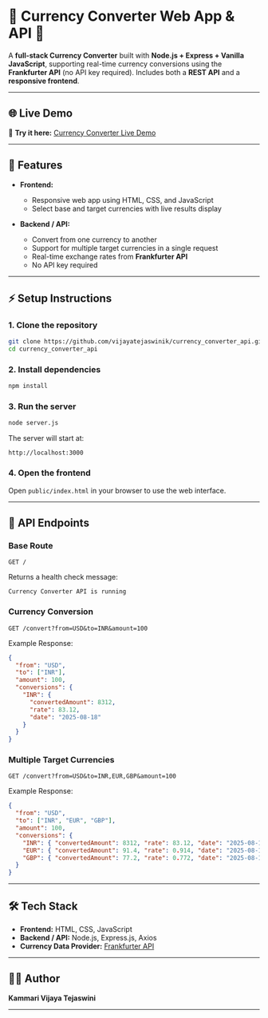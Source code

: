 # 💱 Currency Converter Web App & API 🚀

A **full-stack Currency Converter** built with **Node.js + Express + Vanilla JavaScript**, supporting real-time currency conversions using the **Frankfurter API** (no API key required). Includes both a **REST API** and a **responsive frontend**.

---

## 🌐 Live Demo

🔗 **Try it here:** [Currency Converter Live Demo](https://your-demo-link.com)

---

## 📌 Features

* **Frontend:**

  * Responsive web app using HTML, CSS, and JavaScript
  * Select base and target currencies with live results display

* **Backend / API:**

  * Convert from one currency to another
  * Support for multiple target currencies in a single request
  * Real-time exchange rates from **Frankfurter API**
  * No API key required

---

## ⚡️ Setup Instructions

### 1. Clone the repository

```bash
git clone https://github.com/vijayatejaswinik/currency_converter_api.git
cd currency_converter_api
```

### 2. Install dependencies

```bash
npm install
```

### 3. Run the server

```bash
node server.js
```

The server will start at:

```
http://localhost:3000
```

### 4. Open the frontend

Open `public/index.html` in your browser to use the web interface.

---

## 🔄 API Endpoints

### Base Route

```
GET /
```

Returns a health check message:

```text
Currency Converter API is running
```

### Currency Conversion

```
GET /convert?from=USD&to=INR&amount=100
```

Example Response:

```json
{
  "from": "USD",
  "to": ["INR"],
  "amount": 100,
  "conversions": {
    "INR": {
      "convertedAmount": 8312,
      "rate": 83.12,
      "date": "2025-08-18"
    }
  }
}
```

### Multiple Target Currencies

```
GET /convert?from=USD&to=INR,EUR,GBP&amount=100
```

Example Response:

```json
{
  "from": "USD",
  "to": ["INR", "EUR", "GBP"],
  "amount": 100,
  "conversions": {
    "INR": { "convertedAmount": 8312, "rate": 83.12, "date": "2025-08-18" },
    "EUR": { "convertedAmount": 91.4, "rate": 0.914, "date": "2025-08-18" },
    "GBP": { "convertedAmount": 77.2, "rate": 0.772, "date": "2025-08-18" }
  }
}
```

---

## 🛠️ Tech Stack

* **Frontend:** HTML, CSS, JavaScript
* **Backend / API:** Node.js, Express.js, Axios
* **Currency Data Provider:** [Frankfurter API](https://www.frankfurter.app/)

---

## 👩‍💻 Author

**Kammari Vijaya Tejaswini**

---
